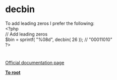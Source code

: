 # decbin




<div class="phpcode"><span class="html">
To add leading zeros I prefer the following:<br><span class="default">&lt;?php<br></span><span class="comment">// Add leading zeros<br></span><span class="default">$bin </span><span class="keyword">= </span><span class="default">sprintf</span><span class="keyword">( </span><span class="string">&quot;%08d&quot;</span><span class="keyword">, </span><span class="default">decbin</span><span class="keyword">( </span><span class="default">26 </span><span class="keyword">)); </span><span class="comment">// &quot;00011010&quot;<br></span><span class="default">?&gt;</span>
</span>
</div>
  

#

[Official documentation page](https://www.php.net/manual/en/function.decbin.php)

**[To root](/README.md)**